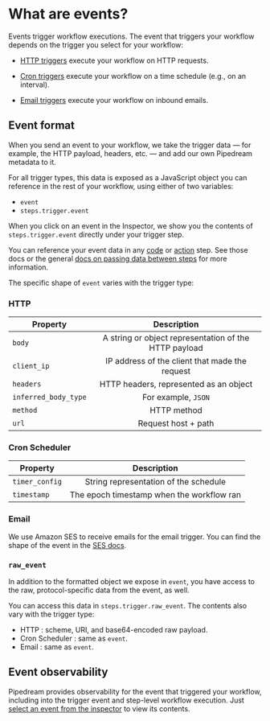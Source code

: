 # What are events?

Events trigger workflow executions. The event that triggers your workflow depends on the trigger you select for your workflow:

- [HTTP triggers](/workflows/steps/triggers/#http) execute your workflow on HTTP requests.

- [Cron triggers](/workflows/steps/triggers/#cron-scheduler) execute your workflow on a time schedule (e.g., on an interval).

- [Email triggers](/workflows/steps/triggers/#email) execute your workflow on inbound emails.

## Event format

When you send an event to your workflow, we take the trigger data — for example, the HTTP payload, headers, etc. — and add our own Pipedream metadata to it.

For all trigger types, this data is exposed as a JavaScript object you can reference in the rest of your workflow, using either of two variables:

- `event`
- `steps.trigger.event`

When you click on an event in the Inspector, we show you the contents of `steps.trigger.event` directly under your trigger step.

You can reference your event data in any [code](/workflows/steps/code/) or [action](/workflows/steps/actions/) step. See those docs or the general [docs on passing data between steps](/workflows/steps/) for more information.

The specific shape of `event` varies with the trigger type:

### HTTP

| Property             |                      Description                      |
| -------------------- | :---------------------------------------------------: |
| `body`               | A string or object representation of the HTTP payload |
| `client_ip`          |    IP address of the client that made the request     |
| `headers`            |        HTTP headers, represented as an object         |
| `inferred_body_type` |                  For example, `JSON`                  |
| `method`             |                      HTTP method                      |
| `url`                |                  Request host + path                  |

### Cron Scheduler

| Property       |                Description                |
| -------------- | :---------------------------------------: |
| `timer_config` |   String representation of the schedule   |
| `timestamp`    | The epoch timestamp when the workflow ran |

### Email

We use Amazon SES to receive emails for the email trigger. You can find the shape of the event in the [SES docs](https://docs.aws.amazon.com/ses/latest/DeveloperGuide/receiving-email-notifications-contents.html).

### `raw_event`

In addition to the formatted object we expose in `event`, you have access to the raw, protocol-specific data from the event, as well.

You can access this data in `steps.trigger.raw_event`. The contents also vary with the trigger type:

- HTTP : scheme, URI, and base64-encoded raw payload.
- Cron Scheduler : same as `event`.
- Email : same as `event`.

## Event observability

Pipedream provides observability for the event that triggered your workflow, including into the trigger event and step-level workflow execution. Just [select an event from the inspector](/workflows/events/inspect/) to view its contents.

<Footer />
